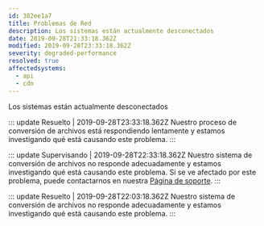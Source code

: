 ```yaml
---
id: 382ee1a7
title: Problemas de Red
description: Los sistemas están actualmente desconectados
date: 2019-09-28T21:33:18.362Z
modified: 2019-09-28T23:33:18.362Z
severity: degraded-performance
resolved: true
affectedsystems:
  - api
  - cdn
---
```


Los sistemas están actualmente desconectados


::: update Resuelto | 2019-09-28T23:33:18.362Z
Nuestro proceso de conversión de archivos está respondiendo lentamente y estamos investigando qué está causando este problema.
:::

::: update Supervisando | 2019-09-28T22:33:18.362Z
Nuestro sistema de conversión de archivos no responde adecuadamente y estamos investigando qué está causando este problema. Si se ve afectado por este problema, puede contactarnos en nuestra [Página de soporte](https://statusfy.marquez.co).
:::

::: update Resuelto | 2019-09-28T22:03:18.362Z
Nuestro sistema de conversión de archivos no responde adecuadamente y estamos investigando qué está causando este problema.
:::

